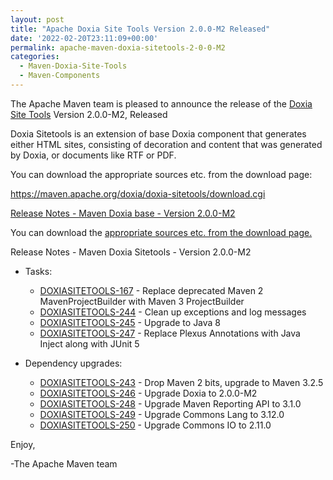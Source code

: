 ```yaml
---
layout: post
title: "Apache Doxia Site Tools Version 2.0.0-M2 Released"
date: '2022-02-20T23:11:09+00:00'
permalink: apache-maven-doxia-sitetools-2-0-0-M2
categories:
  - Maven-Doxia-Site-Tools
  - Maven-Components
---
```

The Apache Maven team is pleased to announce the release of the
[Doxia Site Tools](https://maven.apache.org/doxia/doxia-sitetools/) Version 2.0.0-M2,
Released

Doxia Sitetools is an extension of base Doxia component that generates either
HTML sites, consisting of decoration and content that was generated by Doxia,
or documents like RTF or PDF.

You can download the appropriate sources etc. from the download page:

https://maven.apache.org/doxia/doxia-sitetools/download.cgi


<!-- more -->

[Release Notes - Maven Doxia base - Version 2.0.0-M2](https://issues.apache.org/jira/secure/ReleaseNote.jspa?projectId=12317320&version=12351319)

You can download the [appropriate sources etc. from the download page.][download]


Release Notes - Maven Doxia Sitetools - Version 2.0.0-M2


* Tasks:

    * [DOXIASITETOOLS-167](https://issues.apache.org/jira/browse/DOXIASITETOOLS-167) - Replace deprecated Maven 2 MavenProjectBuilder with Maven 3 ProjectBuilder
    * [DOXIASITETOOLS-244](https://issues.apache.org/jira/browse/DOXIASITETOOLS-244) - Clean up exceptions and log messages
    * [DOXIASITETOOLS-245](https://issues.apache.org/jira/browse/DOXIASITETOOLS-245) - Upgrade to Java 8
    * [DOXIASITETOOLS-247](https://issues.apache.org/jira/browse/DOXIASITETOOLS-247) - Replace Plexus Annotations with Java Inject along with JUnit 5

* Dependency upgrades:

    * [DOXIASITETOOLS-243](https://issues.apache.org/jira/browse/DOXIASITETOOLS-243) - Drop Maven 2 bits, upgrade to Maven 3.2.5
    * [DOXIASITETOOLS-246](https://issues.apache.org/jira/browse/DOXIASITETOOLS-246) - Upgrade Doxia to 2.0.0-M2
    * [DOXIASITETOOLS-248](https://issues.apache.org/jira/browse/DOXIASITETOOLS-248) - Upgrade Maven Reporting API to 3.1.0
    * [DOXIASITETOOLS-249](https://issues.apache.org/jira/browse/DOXIASITETOOLS-249) - Upgrade Commons Lang to 3.12.0
    * [DOXIASITETOOLS-250](https://issues.apache.org/jira/browse/DOXIASITETOOLS-250) - Upgrade Commons IO to 2.11.0


Enjoy,

-The Apache Maven team

[download]: https://maven.apache.org/doxia/doxia-sitetools/download.cgi
 

